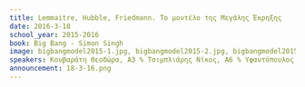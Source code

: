 ```yaml
---
title: Lemmaitre, Hubble, Friedmann. Το μοντέλο της Μεγάλης Έκρηξης
date: 2016-3-18
school_year: 2015-2016
book: Big Bang - Simon Singh
image: bigbangmodel2015-1.jpg, bigbangmodel2015-2.jpg, bigbangmodel2015-3.jpg, bigbangmodel2015-4.jpg, bigbangmodel2015-5.jpg, bigbangmodel2015-6.jpg
speakers: Κουβαράτη Θεοδώρα, Α3 % Τσιμπλιάρης Νίκος, Α6 % Υφαντόπουλος Τάσος, Α6 % Φαλτσέτας Δημήτρης, Α6 % Φιλιποπούλου Ζωή, Α6 % Χίνη Μελίτη, Α6 % Ψαρράς Οδυσσέας, Α6 
announcement: 18-3-16.png
---
```


